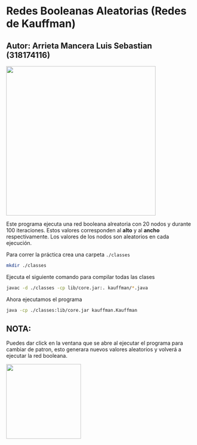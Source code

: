 # Redes Booleanas Aleatorias (Redes de Kauffman)
## Autor: Arrieta Mancera Luis Sebastian (318174116)

<img width="400px" src="https://media.giphy.com/media/v1.Y2lkPTc5MGI3NjExd3p3ZmdqM3M2MzFuNnQxZGtpcHRlY2hraGJ0OGxpdmJudnpmdGN6biZlcD12MV9pbnRlcm5hbF9naWZfYnlfaWQmY3Q9Zw/3o7TKLwSjnUxP6C3Zu/giphy.gif"/>

Este programa ejecuta una red booleana alreatoria con 20
nodos y durante 100 iteraciones. Estos valores corresponden al **alto** y al **ancho** respectivamente. Los valores de los nodos son aleatorios en cada ejecución.

Para correr la práctica crea una carpeta `./classes`

```bash
mkdir ./classes
```

Ejecuta el siguiente comando para compilar todas las clases

```bash
javac -d ./classes -cp lib/core.jar:. kauffman/*.java
```

Ahora ejecutamos el programa

```bash
java -cp ./classes:lib/core.jar kauffman.Kauffman
```

## NOTA:

Puedes dar click en la ventana que se abre al ejecutar el programa para cambiar de patron, esto generara nuevos
valores aleatorios y volverá a ejecutar la red booleana.

<img width="200px" src="https://media.giphy.com/media/v1.Y2lkPTc5MGI3NjExeWlhdzVlNzAwd21yZGFicW12bGZlcnB3ZDR0MWRlaWFxemgyazRtcyZlcD12MV9pbnRlcm5hbF9naWZfYnlfaWQmY3Q9Zw/ZExowSAY8UyRy2UnGC/giphy.gif"/>

